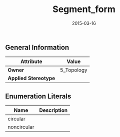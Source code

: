 ﻿---
title: Segment_form
toc: false
type: specs
date: "2015-03-16"
draft: false
specification: KBL
version: 2.4
documentType: "Recommendation"
elementType: Class
classes:
  - Segment_form
menu_name: kbl-2.4
---


## General Information

| Attribute               | Value |
|-------------------------|-------|
| **Owner**               | 5_Topology |
| **Applied Stereotype**  |   |

## Enumeration Literals
| Name          | **Description** |
|---------------|-----------------|
| circular |  |
| noncircular |  |

